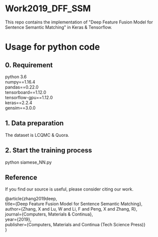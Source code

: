 # Work2019_DFF_SSM

This repo contains the implementation of "Deep Feature Fusion Model for Sentence Semantic Matching" in Keras & Tensorflow.
# Usage for python code
## 0. Requirement
python 3.6  
numpy==1.16.4  
pandas==0.22.0  
tensorboard==1.12.0  
tensorflow-gpu==1.12.0  
keras==2.2.4  
gensim==3.0.0
## 1. Data preparation
The dataset is LCQMC & Quora.  
## 2. Start the training process
python siamese_NN.py  

## Reference
If you find our source is useful, please consider citing our work.

@article{zhang2019deep,\
  title={Deep Feature Fusion Model for Sentence Semantic Matching},\
  author={Zhang, X and Lu, W and Li, F and Peng, X and Zhang, R},\
  journal={Computers, Materials \& Continua},\
  year={2019},\
  publisher={Computers, Materials and Continua (Tech Science Press)}\
}
